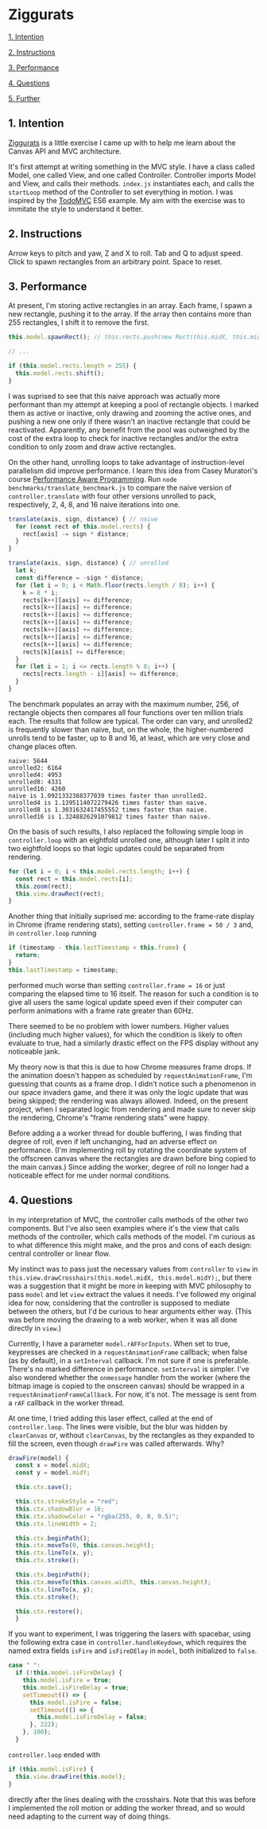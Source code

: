 # Ziggurats

[1. Intention](#1-intention)

[2. Instructions](#2-instructions)

[3. Performance](#3-performance)

[4. Questions](#4-questions)

[5. Further ](#5-further)

## 1. Intention

[Ziggurats](https://ziggurats.netlify.app/) is a little exercise I came up with to help me learn about the Canvas API and MVC architecture.

It's first attempt at writing something in the MVC style. I have a class called Model, one called View, and one called Controller. Controller imports Model and View, and calls their methods. `index.js` instantiates each, and calls the `startLoop` method of the Controller to set everything in motion. I was inspired by the [TodoMVC](https://todomvc.com/) ES6 example. My aim with the exercise was to immitate the style to understand it better.

## 2. Instructions

Arrow keys to pitch and yaw, Z and X to roll. Tab and Q to adjust speed. Click to spawn rectangles from an arbitrary point. Space to reset.

## 3. Performance

At present, I'm storing active rectangles in an array. Each frame, I spawn a new rectangle, pushing it to the array. If the array then contains more than 255 rectangles, I shift it to remove the first.

```javascript
this.model.spawnRect(); // this.rects.push(new Rect(this.midX, this.midY, this.start));

// ...

if (this.model.rects.length > 255) {
  this.model.rects.shift();
}
```

I was suprised to see that this naive approach was actually more performant than my attempt at keeping a pool of rectangle objects. I marked them as active or inactive, only drawing and zooming the active ones, and pushing a new one only if there wasn't an inactive rectangle that could be reactivated. Apparently, any benefit from the pool was outweighed by the cost of the extra loop to check for inactive rectangles and/or the extra condition to only zoom and draw active rectangles.

On the other hand, unrolling loops to take advantage of instruction-level parallelism did improve performance. I learn this idea from Casey Muratori's course [Performance Aware Programming](https://www.computerenhance.com/p/table-of-contents). Run `node benchmarks/translate_benchmark.js` to compare the naive version of `controller.translate` with four other versions unrolled to pack, respectively, 2, 4, 8, and 16 naive iterations into one.

```javascript
translate(axis, sign, distance) { // naive
  for (const rect of this.model.rects) {
    rect[axis] -= sign * distance;
  }
}
```

```javascript
translate(axis, sign, distance) { // unrolled
  let k;
  const difference = -sign * distance;
  for (let i = 0; i < Math.floor(rects.length / 8); i++) {
    k = 8 * i;
    rects[k++][axis] += difference;
    rects[k++][axis] += difference;
    rects[k++][axis] += difference;
    rects[k++][axis] += difference;
    rects[k++][axis] += difference;
    rects[k++][axis] += difference;
    rects[k++][axis] += difference;
    rects[k][axis] += difference;
  }
  for (let i = 1; i <= rects.length % 8; i++) {
    rects[rects.length - i][axis] += difference;
  }
}
```

The benchmark populates an array with the maximum number, 256, of rectangle objects then compares all four functions over ten million trials each. The results that follow are typical. The order can vary, and unrolled2 is frequently slower than naive, but, on the whole, the higher-numbered unrolls tend to be faster, up to 8 and 16, at least, which are very close and change places often.

```
naive: 5644
unrolled2: 6164
unrolled4: 4953
unrolled8: 4331
unrolled16: 4260
naive is 1.0921332388377039 times faster than unrolled2.
unrolled4 is 1.1395114072279426 times faster than naive.
unrolled8 is 1.3031632417455552 times faster than naive.
unrolled16 is 1.3248826291079812 times faster than naive.
```

On the basis of such results, I also replaced the following simple loop in `controller.loop` with an eightfold unrolled one, although later I split it into two eightfold loops so that logic updates could be separated from rendering.

```javascript
for (let i = 0; i < this.model.rects.length; i++) {
  const rect = this.model.rects[i];
  this.zoom(rect);
  this.view.drawRect(rect);
}
```

Another thing that initially suprised me: according to the frame-rate display in Chrome (frame rendering stats), setting `controller.frame = 50 / 3` and, in `controller.loop` running

```javascript
if (timestamp - this.lastTimestamp < this.frame) {
  return;
}
this.lastTimestamp = timestamp;
```

performed much worse than setting `controller.frame = 16` or just comparing the elapsed time to 16 itself. The reason for such a condition is to give all users the same logical update speed even if their computer can perform animations with a frame rate greater than 60Hz.

There seemed to be no problem with lower numbers. Higher values (including much higher values), for which the condition is likely to often evaluate to true, had a similarly drastic effect on the FPS display without any noticeable jank.

My theory now is that this is due to how Chrome measures frame drops. If the animation doesn't happen as scheduled by `requestAnimationFrame`, I'm guessing that counts as a frame drop. I didn't notice such a phenomenon in our space invaders game, and there it was only the logic update that was being skipped; the rendering was always allowed. Indeed, on the present project, when I separated logic from rendering and made sure to never skip the rendering, Chrome's "frame rendering stats" were happy.

Before adding a a worker thread for double buffering, I was finding that degree of roll, even if left unchanging, had an adverse effect on performance. (I'm implementing roll by rotating the coordinate system of the offscreen canvas where the rectangles are drawn before bing copied to the main canvas.) Since adding the worker, degree of roll no longer had a noticeable effect for me under normal conditions.

## 4. Questions

In my interpretation of MVC, the controller calls methods of the other two components. But I've also seen examples where it's the view that calls methods of the controller, which calls methods of the model. I'm curious as to what difference this might make, and the pros and cons of each design: central controller or linear flow.

My instinct was to pass just the necessary values from `controller` to `view` in `this.view.drawCrosshairs(this.model.midX, this.model.midY);`, but there was a suggestion that it might be more in keeping with MVC philosophy to pass `model` and let `view` extract the values it needs. I've followed my original idea for now, considering that the controller is supposed to mediate between the others, but I'd be curious to hear arguments either way. (This was before moving the drawing to a web worker, when it was all done directly in `view`.)

Currently, I have a parameter `model.rAFForInputs`. When set to true, keypresses are checked in a `requestAnimationFrame` callback; when false (as by default), in a `setInterval` callback. I'm not sure if one is preferable. There's no marked difference in performance. `setInterval` is simpler. I've also wondered whether the `onmessage` handler from the worker (where the bitmap image is copied to the onscreen canvas) should be wrapped in a `requestAnimationFrameCallback`. For now, it's not. The message is sent from a `rAF` callback in the worker thread.

At one time, I tried adding this laser effect, called at the end of `controller.loop`. The lines were visible, but the blur was hidden by `clearCanvas` or, without `clearCanvas`, by the rectangles as they expanded to fill the screen, even though `drawFire` was called afterwards. Why?

```javascript
drawFire(model) {
  const x = model.midX;
  const y = model.midY;

  this.ctx.save();

  this.ctx.strokeStyle = "red";
  this.ctx.shadowBlur = 16;
  this.ctx.shadowColor = "rgba(255, 0, 0, 0.5)";
  this.ctx.lineWidth = 2;

  this.ctx.beginPath();
  this.ctx.moveTo(0, this.canvas.height);
  this.ctx.lineTo(x, y);
  this.ctx.stroke();

  this.ctx.beginPath();
  this.ctx.moveTo(this.canvas.width, this.canvas.height);
  this.ctx.lineTo(x, y);
  this.ctx.stroke();

  this.ctx.restore();
  }
```

If you want to experiment, I was triggering the lasers with spacebar, using the following extra case in `controller.handleKeydown`, which requires the named extra fields `isFire` and `isFireDElay` in `model`, both initialized to `false`.

```javascript
case " ":
  if (!this.model.isFireDelay) {
    this.model.isFire = true;
    this.model.isFireDelay = true;
    setTimeout(() => {
      this.model.isFire = false;
      setTimeout(() => {
        this.model.isFireDelay = false;
      }, 222);
    }, 100);
  }
```

`controller.loop` ended with

```javascript
if (this.model.isFire) {
  this.view.drawFire(this.model);
}
```

directly after the lines dealing with the crosshairs. Note that this was before I implemented the roll motion or adding the worker thread, and so would need adapting to the current way of doing things.
